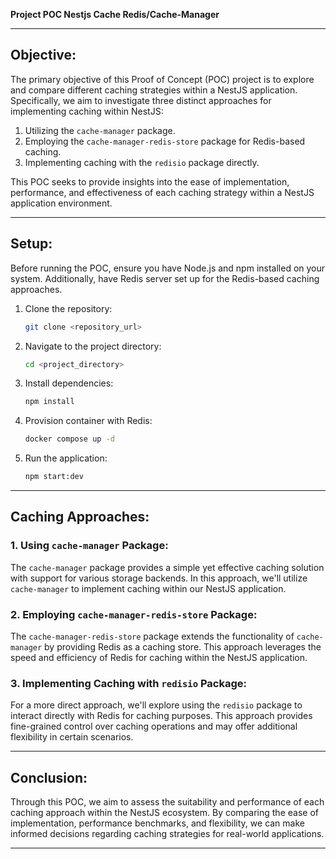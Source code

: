 **Project POC Nestjs Cache Redis/Cache-Manager**

---

## Objective:

The primary objective of this Proof of Concept (POC) project is to explore and compare different caching strategies within a NestJS application. Specifically, we aim to investigate three distinct approaches for implementing caching within NestJS:

1. Utilizing the `cache-manager` package.
2. Employing the `cache-manager-redis-store` package for Redis-based caching.
3. Implementing caching with the `redisio` package directly.

This POC seeks to provide insights into the ease of implementation, performance, and effectiveness of each caching strategy within a NestJS application environment.

---

## Setup:

Before running the POC, ensure you have Node.js and npm installed on your system. Additionally, have Redis server set up for the Redis-based caching approaches.

1. Clone the repository:

   ```bash
   git clone <repository_url>
   ```

2. Navigate to the project directory:

   ```bash
   cd <project_directory>
   ```

3. Install dependencies:

   ```bash
   npm install
   ```

4. Provision container with Redis:

   ```bash
   docker compose up -d
   ```

5. Run the application:

   ```bash
   npm start:dev
   ```

---

## Caching Approaches:

### 1. Using `cache-manager` Package:

The `cache-manager` package provides a simple yet effective caching solution with support for various storage backends. In this approach, we'll utilize `cache-manager` to implement caching within our NestJS application.

### 2. Employing `cache-manager-redis-store` Package:

The `cache-manager-redis-store` package extends the functionality of `cache-manager` by providing Redis as a caching store. This approach leverages the speed and efficiency of Redis for caching within the NestJS application.

### 3. Implementing Caching with `redisio` Package:

For a more direct approach, we'll explore using the `redisio` package to interact directly with Redis for caching purposes. This approach provides fine-grained control over caching operations and may offer additional flexibility in certain scenarios.

---

## Conclusion:

Through this POC, we aim to assess the suitability and performance of each caching approach within the NestJS ecosystem. By comparing the ease of implementation, performance benchmarks, and flexibility, we can make informed decisions regarding caching strategies for real-world applications.

---
